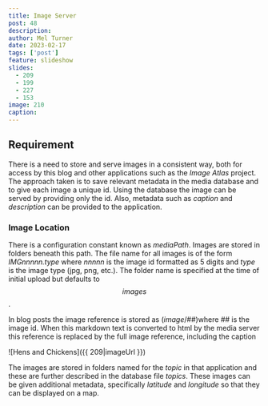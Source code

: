 ```yaml
---
title: Image Server
post: 48
description: 
author: Mel Turner
date: 2023-02-17
tags: ['post']
feature: slideshow
slides:
  - 209
  - 199
  - 227
  - 153
image: 210
caption: 
---
```

## Requirement
There is a need to store and serve images in a consistent way, both for access by this blog and other applications such as the *Image Atlas* project. The approach taken is to save relevant metadata in the media database and to give each image a unique id. Using the database the image can be served by providing only the id. Also, metadata such as *caption* and *description* can be provided to the application.

### Image Location
There is a configuration constant known as *mediaPath*. Images are stored in folders beneath this path. The file name for all images is of the form *IMGnnnnn.type* where *nnnnn* is the image id formatted as 5 digits and *type* is the image type (jpg, png, etc.). The folder name is specified at the time of initial upload but defaults to *$$images$$*.

In blog posts the image reference is stored as ($image$/##)where ## is the image id. When this markdown text is converted to html by the media server this reference is replaced by the full image reference, including the caption

![Hens and Chickens]({{ 209|imageUrl }})

The images are stored in folders named for the *topic* in that application and these are further described in the database file *topics*. These images can be given additional metadata, specifically *latitude* and *longitude* so that they can be displayed on a map.




